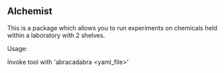 Alchemist
---------

This is a package which allows you to run experiments on chemicals held within a laboratory with 2 shelves. 

Usage:

Invoke tool with 'abracadabra <yaml_file>'